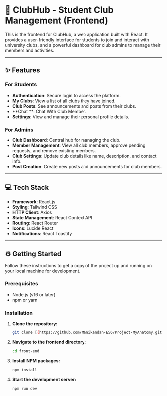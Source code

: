 # 🚀 ClubHub - Student Club Management (Frontend)

This is the frontend for ClubHub, a web application built with React. It provides a user-friendly interface for students to join and interact with university clubs, and a powerful dashboard for club admins to manage their members and activities.

---

## ✨ Features

### For Students
- **Authentication**: Secure login to access the platform.
- **My Clubs**: View a list of all clubs they have joined.
- **Club Posts**: See announcements and posts from their clubs.
- **Chat **: Chat With Club Member.
- **Settings**: View and manage their personal profile details.
  

### For Admins
- **Club Dashboard**: Central hub for managing the club.
- **Member Management**: View all club members, approve pending requests, and remove existing members.
- **Club Settings**: Update club details like name, description, and contact info.
- **Post Creation**: Create new posts and announcements for club members.

---

## 💻 Tech Stack

- **Framework**: React.js
- **Styling**: Tailwind CSS
- **HTTP Client**: Axios
- **State Management**: React Context API
- **Routing**: React Router
- **Icons**: Lucide React
- **Notifications**: React Toastify

---

## ⚙️ Getting Started

Follow these instructions to get a copy of the project up and running on your local machine for development.

### Prerequisites
- Node.js (v16 or later)
- npm or yarn

### Installation

1. **Clone the repository:**
   ```sh
   git clone [(https://github.com/Manikandan-E56/Project-MyAnatomy.git)]

2. **Navigate to the frontend directory:**
   ```sh
   cd front-end
3. **Install NPM packages:**
   ```sh
   npm install
4. **Start the development server:**
   ```sh
   npm run dev
